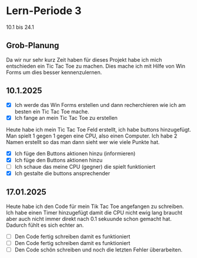 # Lern-Periode 3

10.1 bis 24.1

## Grob-Planung

Da wir nur sehr kurz Zeit haben für dieses Projekt habe ich mich entschieden ein Tic Tac Toe zu machen. Dies mache ich mit Hilfe von Win Forms um dies besser kennenzulernen.

## 10.1.2025

- [x] Ich werde das Win Forms erstellen und dann recherchieren wie ich am besten ein Tic Tac Toe mache.
- [x] Ich fange an mein Tic Tac Toe zu erstellen

Heute habe ich mein Tic Tac Toe Feld erstellt, ich habe buttons hinzugefügt. Man spielt 1 gegen 1 gegen eine CPU, also einen Computer. Ich habe 2 Namen erstellt so das man dann sieht wer wie viele Punkte hat. 

 
- [x] Ich füge den Buttons aktionen hinzu (informieren)
- [x] Ich füge den Buttons aktionen hinzu
- [ ] Ich schaue das meine CPU (gegner) die spielt funktioniert
- [x] Ich gestalte die buttons ansprechender

## 17.01.2025

Heute habe ich den Code für mein Tik Tac Toe angefangen zu schreiben. Ich habe einen Timer hinzugefügt damit die CPU nicht ewig lang braucht aber auch nicht immer direkt nach 0.1 sekuunde schon gemacht hat. Dadurch fühlt es sich echter an. 

- [ ] Den Code fertig schreiben damit es funktioniert
- [ ] Den Code fertig schreiben damit es funktioniert
- [ ] Den Code schön schreiben und noch die letzten Fehler überarbeiten.
